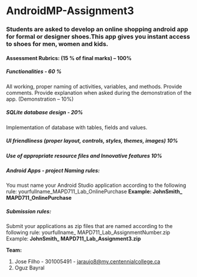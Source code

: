 # AndroidMP-Assignment3
### Students are asked to develop an online shopping android app for formal or designer shoes.This app gives you instant access to shoes for men, women and kids. ###


#### Assessment Rubrics: (15 % of final marks) – 100% ####
##### Functionalities - 60 % #####
All working, proper naming of activities, variables, and methods. Provide comments. Provide explanation when asked during the demonstration of the app. (Demonstration – 10%)

##### SQLite database design - 20% #####
Implementation of database with tables, fields and values.
##### UI friendliness (proper layout, controls, styles, themes, images) 10% #####
##### Use of appropriate resource files and Innovative features 10% #####
##### Android Apps - project Naming rules: #####
You must name your Android Studio application according to the following rule:
yourfullname_MAPD711_Lab_OnlinePurchase
**Example: JohnSmith_ MAPD711_OnlinePurchase**
##### Submission rules: #####
Submit your applications as zip files that are named according to the following rule:
yourfullname_ MAPD711_Lab_AssignmentNumber.zip
Example: **JohnSmith_ MAPD711_Lab_Assignment3.zip**

**Team:**
1. Jose Filho - 301005491 - jaraujo8@my.centennialcollege.ca
2. Oguz Bayral
